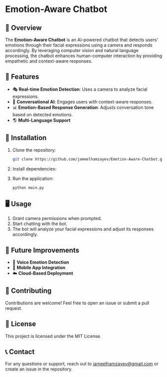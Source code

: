# Emotion-Aware Chatbot


## 📌 Overview
The **Emotion-Aware Chatbot** is an AI-powered chatbot that detects users' emotions through their facial expressions using a camera and responds accordingly. By leveraging computer vision and natural language processing, the chatbot enhances human-computer interaction by providing empathetic and context-aware responses.

## 🎯 Features
- 🎭 **Real-time Emotion Detection**: Uses a camera to analyze facial expressions.
- 🤖 **Conversational AI**: Engages users with context-aware responses.
- 📊 **Emotion-Based Response Generation**: Adjusts conversation tone based on detected emotions.
- 🌎 **Multi-Language Support**



## 🔧 Installation
1. Clone the repository:
   ```bash
   git clone https://github.com/jameelhamzayev/Emotion-Aware-Chatbot.git
   ```
2. Install dependencies:
  
3. Run the application:
   ```bash
   python main.py
   ```


## 🖥️ Usage
1. Grant camera permissions when prompted.
2. Start chatting with the bot.
3. The bot will analyze your facial expressions and adjust its responses accordingly.

## 🚀 Future Improvements
- 🎤 **Voice Emotion Detection**
- 📱 **Mobile App Integration**
- ☁️ **Cloud-Based Deployment**

## 🤝 Contributing
Contributions are welcome! Feel free to open an issue or submit a pull request.

## 📜 License
This project is licensed under the MIT License.

## 📞 Contact
For any questions or support, reach out to jameelhamzayev@gmail.com or create an issue in the repository.

